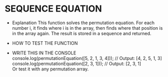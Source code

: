 # SEQUENCE EQUATION

- Explanation 
This function solves the permutation equation. For each number i,
it finds where i is in the array, then finds where that position is in the array again.
The result is stored in a sequence and returned.

- HOW TO TEST THE FUNCTION

- WRITE THIS IN THE CONSOLE  
    console.log(permutationEquation([5, 2, 1, 3, 4])); // Output: [4, 2, 5, 1, 3]  
console.log(permutationEquation([2, 3, 1]));       // Output: [2, 3, 1]  
Or test it with any permutation array.
